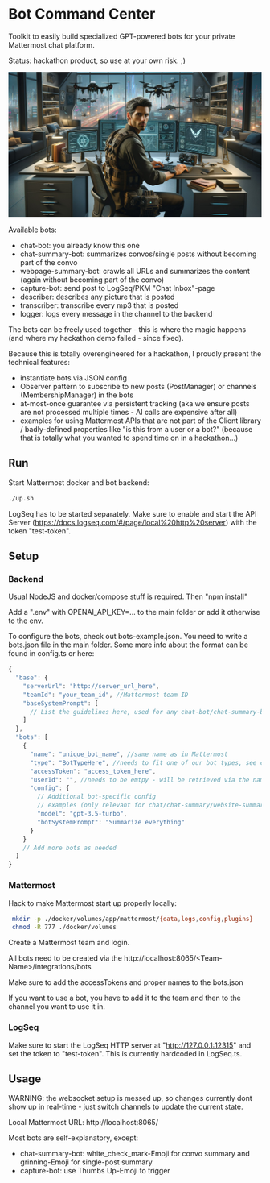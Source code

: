 # Bot Command Center

Toolkit to easily build specialized GPT-powered bots for your private Mattermost chat platform.

Status: hackathon product, so use at your own risk. ;)

![command](command.jpeg)

Available bots:

- chat-bot: you already know this one
- chat-summary-bot: summarizes convos/single posts without becoming part of the convo
- webpage-summary-bot: crawls all URLs and summarizes the content (again without becoming part of the convo)
- capture-bot: send post to LogSeq/PKM "Chat Inbox"-page
- describer: describes any picture that is posted
- transcriber: transcribe every mp3 that is posted
- logger: logs every message in the channel to the backend

The bots can be freely used together - this is where the magic happens (and where my hackathon demo failed - since fixed).

Because this is totally overengineered for a hackathon, I proudly present the technical features:

- instantiate bots via JSON config
- Observer pattern to subscribe to new posts (PostManager) or channels (MembershipManager) in the bots
- at-most-once guarantee via persistent tracking (aka we ensure posts are not processed multiple times - AI calls are expensive after all)
- examples for using Mattermost APIs that are not part of the Client library / badly-defined properties like "is this from a user or a bot?" (because that is totally what you wanted to spend time on in a hackathon...)

## Run

Start Mattermost docker and bot backend:

```bash
./up.sh
```

LogSeq has to be started separately. Make sure to enable and start the API Server (https://docs.logseq.com/#/page/local%20http%20server) with the token "test-token".

## Setup

### Backend

Usual NodeJS and docker/compose stuff is required. Then "npm install"

Add a ".env" with OPENAI_API_KEY=... to the main folder or add it otherwise to the env.

To configure the bots, check out bots-example.json. You need to write a bots.json file in the main folder.
Some more info about the format can be found in config.ts or here:

```js
{
  "base": {
    "serverUrl": "http://server_url_here",
    "teamId": "your_team_id", //Mattermost team ID
    "baseSystemPrompt": [
      // List the guidelines here, used for any chat-bot/chat-summary-bot
    ]
  },
  "bots": [
    {
      "name": "unique_bot_name", //same name as in Mattermost
      "type": "BotTypeHere", //needs to fit one of our bot types, see config.ts
      "accessToken": "access_token_here",
      "userId": "", //needs to be emtpy - will be retrieved via the name
      "config": {
        // Additional bot-specific config
        // examples (only relevant for chat/chat-summary/website-summary):
        "model": "gpt-3.5-turbo",
        "botSystemPrompt": "Summarize everything"
      }
    }
    // Add more bots as needed
  ]
}
```

### Mattermost

Hack to make Mattermost start up properly locally:

```bash
 mkdir -p ./docker/volumes/app/mattermost/{data,logs,config,plugins}
 chmod -R 777 ./docker/volumes
```

Create a Mattermost team and login.

All bots need to be created via the http://localhost:8065/<Team-Name\>/integrations/bots

Make sure to add the accessTokens and proper names to the bots.json

If you want to use a bot, you have to add it to the team and then to the channel you want to use it in.

### LogSeq

Make sure to start the LogSeq HTTP server at "http://127.0.0.1:12315" and set the token to "test-token".
This is currently hardcoded in LogSeq.ts.

## Usage

WARNING: the websocket setup is messed up, so changes currently dont show up in real-time - just switch channels to update the current state.

Local Mattermost URL: http://localhost:8065/

Most bots are self-explanatory, except:

- chat-summary-bot: white_check_mark-Emoji for convo summary and grinning-Emoji for single-post summary
- capture-bot: use Thumbs Up-Emoji to trigger
